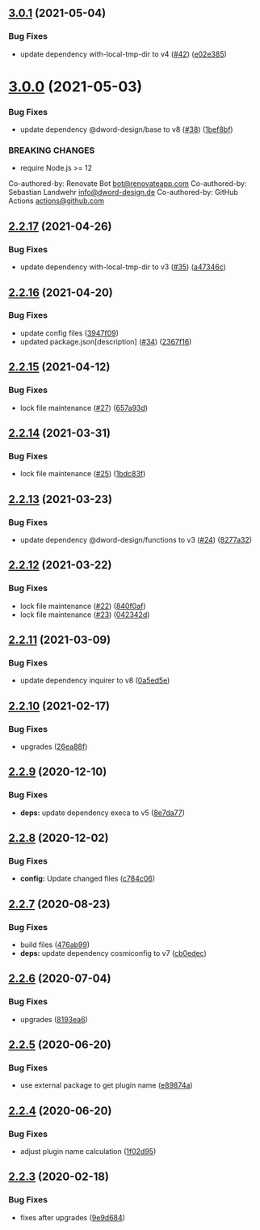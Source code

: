 ## [3.0.1](https://github.com/dword-design/ceiling/compare/v3.0.0...v3.0.1) (2021-05-04)


### Bug Fixes

* update dependency with-local-tmp-dir to v4 ([#42](https://github.com/dword-design/ceiling/issues/42)) ([e02e385](https://github.com/dword-design/ceiling/commit/e02e3856b205677842c90ff67a36a581ac91c253))

# [3.0.0](https://github.com/dword-design/ceiling/compare/v2.2.17...v3.0.0) (2021-05-03)


### Bug Fixes

* update dependency @dword-design/base to v8 ([#38](https://github.com/dword-design/ceiling/issues/38)) ([1bef8bf](https://github.com/dword-design/ceiling/commit/1bef8bf1487bcef6caf8860dbcd936fe23e766f8))


### BREAKING CHANGES

* require Node.js >= 12

Co-authored-by: Renovate Bot <bot@renovateapp.com>
Co-authored-by: Sebastian Landwehr <info@dword-design.de>
Co-authored-by: GitHub Actions <actions@github.com>

## [2.2.17](https://github.com/dword-design/ceiling/compare/v2.2.16...v2.2.17) (2021-04-26)


### Bug Fixes

* update dependency with-local-tmp-dir to v3 ([#35](https://github.com/dword-design/ceiling/issues/35)) ([a47346c](https://github.com/dword-design/ceiling/commit/a47346cf789e9d1e15ba6ac8be8018ee332fe62e))

## [2.2.16](https://github.com/dword-design/ceiling/compare/v2.2.15...v2.2.16) (2021-04-20)


### Bug Fixes

* update config files ([3947f09](https://github.com/dword-design/ceiling/commit/3947f09c2fd3bdee6b8189464ba7c35183d23b3d))
* updated package.json[description] ([#34](https://github.com/dword-design/ceiling/issues/34)) ([2367f16](https://github.com/dword-design/ceiling/commit/2367f16df8c7bb832b89e363945f431b43ee277e))

## [2.2.15](https://github.com/dword-design/ceiling/compare/v2.2.14...v2.2.15) (2021-04-12)


### Bug Fixes

* lock file maintenance ([#27](https://github.com/dword-design/ceiling/issues/27)) ([657a93d](https://github.com/dword-design/ceiling/commit/657a93d4dc2dff3681869c41d1d50a9ac7d5e887))

## [2.2.14](https://github.com/dword-design/ceiling/compare/v2.2.13...v2.2.14) (2021-03-31)


### Bug Fixes

* lock file maintenance ([#25](https://github.com/dword-design/ceiling/issues/25)) ([1bdc83f](https://github.com/dword-design/ceiling/commit/1bdc83f56fb3c6b0c00bc38493218904f0b410c8))

## [2.2.13](https://github.com/dword-design/ceiling/compare/v2.2.12...v2.2.13) (2021-03-23)


### Bug Fixes

* update dependency @dword-design/functions to v3 ([#24](https://github.com/dword-design/ceiling/issues/24)) ([8277a32](https://github.com/dword-design/ceiling/commit/8277a32654c3561a9a7cc465a560f48e0d70d8ad))

## [2.2.12](https://github.com/dword-design/ceiling/compare/v2.2.11...v2.2.12) (2021-03-22)


### Bug Fixes

* lock file maintenance ([#22](https://github.com/dword-design/ceiling/issues/22)) ([840f0af](https://github.com/dword-design/ceiling/commit/840f0af3c669d8c52ed1abf52638fb1b781ddd0e))
* lock file maintenance ([#23](https://github.com/dword-design/ceiling/issues/23)) ([042342d](https://github.com/dword-design/ceiling/commit/042342d5d05997caa9abfbacd3c9bbdd2ed728ef))

## [2.2.11](https://github.com/dword-design/ceiling/compare/v2.2.10...v2.2.11) (2021-03-09)


### Bug Fixes

* update dependency inquirer to v8 ([0a5ed5e](https://github.com/dword-design/ceiling/commit/0a5ed5ef7a923123d0962a635950ce7d39c657bc))

## [2.2.10](https://github.com/dword-design/ceiling/compare/v2.2.9...v2.2.10) (2021-02-17)


### Bug Fixes

* upgrades ([26ea88f](https://github.com/dword-design/ceiling/commit/26ea88ff24c4161ac58c3c52b2bcec54e42a3fb9))

## [2.2.9](https://github.com/dword-design/ceiling/compare/v2.2.8...v2.2.9) (2020-12-10)


### Bug Fixes

* **deps:** update dependency execa to v5 ([8e7da77](https://github.com/dword-design/ceiling/commit/8e7da77bef3b090f47c13ce846d136911ba62b01))

## [2.2.8](https://github.com/dword-design/ceiling/compare/v2.2.7...v2.2.8) (2020-12-02)


### Bug Fixes

* **config:** Update changed files ([c784c06](https://github.com/dword-design/ceiling/commit/c784c06f770fb29568b9e0aae641ce0972babe09))

## [2.2.7](https://github.com/dword-design/ceiling/compare/v2.2.6...v2.2.7) (2020-08-23)


### Bug Fixes

* build files ([476ab99](https://github.com/dword-design/ceiling/commit/476ab9948a236dff60126d45ff00dfafc0f81723))
* **deps:** update dependency cosmiconfig to v7 ([cb0edec](https://github.com/dword-design/ceiling/commit/cb0edec8a1eab407f059215c62393918d6dfdfbd))

## [2.2.6](https://github.com/dword-design/ceiling/compare/v2.2.5...v2.2.6) (2020-07-04)


### Bug Fixes

* upgrades ([8193ea6](https://github.com/dword-design/ceiling/commit/8193ea60d330ed093e524d84639d430a95705b1c))

## [2.2.5](https://github.com/dword-design/ceiling/compare/v2.2.4...v2.2.5) (2020-06-20)


### Bug Fixes

* use external package to get plugin name ([e89874a](https://github.com/dword-design/ceiling/commit/e89874aa1ce687182550295d274dc7290e26d71c))

## [2.2.4](https://github.com/dword-design/ceiling/compare/v2.2.3...v2.2.4) (2020-06-20)


### Bug Fixes

* adjust plugin name calculation ([1f02d95](https://github.com/dword-design/ceiling/commit/1f02d95969eb945b4ca7f4ce063109aeda05c820))

## [2.2.3](https://github.com/dword-design/ceiling/compare/v2.2.2...v2.2.3) (2020-02-18)


### Bug Fixes

* fixes after upgrades ([9e9d684](https://github.com/dword-design/ceiling/commit/9e9d6843bd3c575e17e2b82aab3ec6db10944074))
